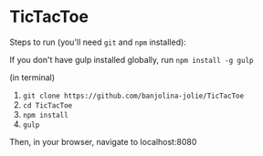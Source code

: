 # TicTacToe

Steps to run (you'll need `git` and `npm` installed):

If you don't have gulp installed globally, run `npm install -g gulp`

(in terminal)
  1. `git clone https://github.com/banjolina-jolie/TicTacToe`
  2. `cd TicTacToe`
  3. `npm install`
  4. `gulp`

Then, in your browser, navigate to localhost:8080
